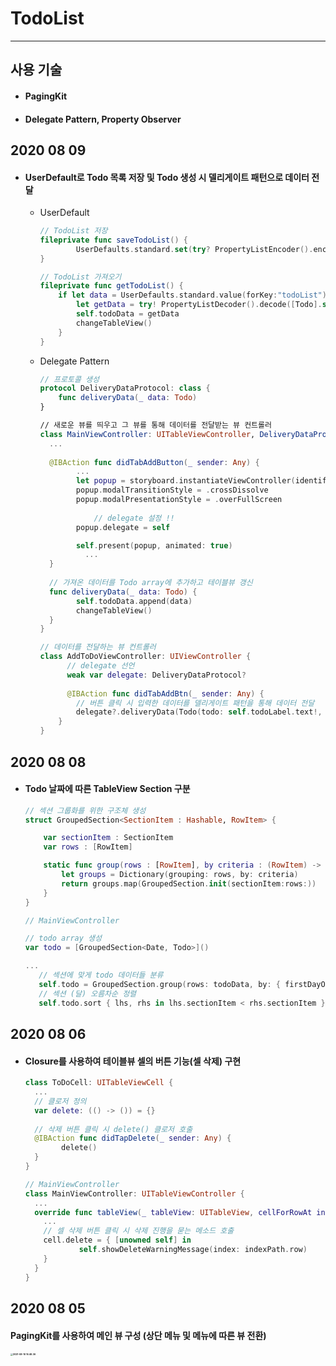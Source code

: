 # TodoList

---

## 사용 기술

- #### PagingKit

- #### Delegate Pattern, Property Observer



## 2020 08 09

- #### UserDefault로 Todo 목록 저장 및 Todo 생성 시 델리게이트 패턴으로 데이터 전달

  - UserDefault

    ~~~ swift
    // TodoList 저장
    fileprivate func saveTodoList() {
            UserDefaults.standard.set(try? PropertyListEncoder().encode(todoData), forKey:"todoList")
    }
    
    // TodoList 가져오기
    fileprivate func getTodoList() {
        if let data = UserDefaults.standard.value(forKey:"todoList") as? Data {
            let getData = try! PropertyListDecoder().decode([Todo].self, from: data)
            self.todoData = getData
            changeTableView()
        }
    }
    ~~~

  - Delegate Pattern

    ~~~ swift
    // 프로토콜 생성
    protocol DeliveryDataProtocol: class {
        func deliveryData(_ data: Todo)
    }
    
    // 새로운 뷰를 띄우고 그 뷰를 통해 데이터를 전달받는 뷰 컨트롤러
    class MainViewController: UITableViewController, DeliveryDataProtocol {
      ...
      
      @IBAction func didTabAddButton(_ sender: Any) {
            ...
            let popup = storyboard.instantiateViewController(identifier: "AddToDoViewController") as! AddToDoViewController
            popup.modalTransitionStyle = .crossDissolve
            popup.modalPresentationStyle = .overFullScreen
                
        		// delegate 설정 !!
            popup.delegate = self
    
            self.present(popup, animated: true)
        	  ...
      }
      
      // 가져온 데이터를 Todo array에 추가하고 테이블뷰 갱신
      func deliveryData(_ data: Todo) {
            self.todoData.append(data)
            changeTableView()
      }
    }
    
    // 데이터를 전달하는 뷰 컨트롤러
    class AddToDoViewController: UIViewController {
          // delegate 선언
      	  weak var delegate: DeliveryDataProtocol?
      
          @IBAction func didTabAddBtn(_ sender: Any) {
            // 버튼 클릭 시 입력한 데이터를 델리게이트 패턴을 통해 데이터 전달
            delegate?.deliveryData(Todo(todo: self.todoLabel.text!, date: parseDate(self.dateLabel.text!)))
        }
    }
    ~~~

    

## 2020 08 08

- #### Todo 날짜에 따른 TableView Section 구분

  ~~~ swift
  // 섹션 그룹화를 위한 구조체 생성
  struct GroupedSection<SectionItem : Hashable, RowItem> {
  
      var sectionItem : SectionItem
      var rows : [RowItem]
  
      static func group(rows : [RowItem], by criteria : (RowItem) -> SectionItem) -> [GroupedSection<SectionItem, RowItem>] {
          let groups = Dictionary(grouping: rows, by: criteria)
          return groups.map(GroupedSection.init(sectionItem:rows:))
      }
  }
  
  // MainViewController
  
  // todo array 생성
  var todo = [GroupedSection<Date, Todo>]()
  
  ...
     // 섹션에 맞게 todo 데이터들 분류 
     self.todo = GroupedSection.group(rows: todoData, by: { firstDayOfMonth(date: $0.date) })
     // 섹션 (달) 오름차순 정렬
     self.todo.sort { lhs, rhs in lhs.sectionItem < rhs.sectionItem }
  ~~~

  

## 2020 08 06

- #### Closure를 사용하여 테이블뷰 셀의 버튼 기능(셀 삭제) 구현

  ~~~ swift
  class ToDoCell: UITableViewCell {
    ...
    // 클로저 정의
    var delete: (() -> ()) = {}
    
    // 삭제 버튼 클릭 시 delete() 클로저 호출
    @IBAction func didTapDelete(_ sender: Any) {
          delete()
    }
  }
  
  // MainViewController
  class MainViewController: UITableViewController {
    ...
    override func tableView(_ tableView: UITableView, cellForRowAt indexPath: IndexPath) -> UITableViewCell {
      ...
      // 셀 삭제 버튼 클릭 시 삭제 진행을 묻는 메소드 호출
      cell.delete = { [unowned self] in
              self.showDeleteWarningMessage(index: indexPath.row)
      }
   	}
  }
  ~~~



## 2020 08 05

#### PagingKit를 사용하여 메인 뷰 구성 (상단 메뉴 및 메뉴에 따른 뷰 전환)

#### <img src="/Users/mingjic2/Desktop/2021-08-10 16.48.36.gif" alt="2021-08-10 16.48.36" style="zoom:25%;" />

